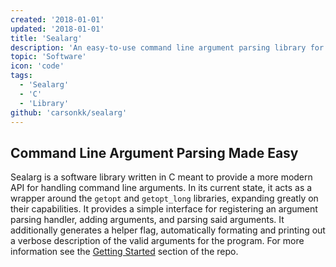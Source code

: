```yaml
---
created: '2018-01-01'
updated: '2018-01-01'
title: 'Sealarg'
description: 'An easy-to-use command line argument parsing library for C'
topic: 'Software'
icon: 'code'
tags:
  - 'Sealarg'
  - 'C'
  - 'Library'
github: 'carsonkk/sealarg'
---
```


## Command Line Argument Parsing Made Easy

Sealarg is a software library written in C meant to provide a more modern API for handling command line arguments. In its current state, it acts as a wrapper around the `getopt` and `getopt_long` libraries, expanding greatly on their capabilities. It provides a simple interface for registering an argument parsing handler, adding arguments, and parsing said arguments. It additionally generates a helper flag, automatically formating and printing out a verbose description of the valid arguments for the program. For more information see the [Getting Started](https://github.com/carsonkk/Sealarg#getting-started) section of the repo.